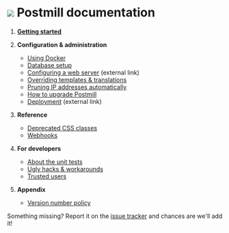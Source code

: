 # ![](assets/postmill-128.png) Postmill documentation

1. **[Getting started](../README.md#getting-started)**

2. **Configuration & administration**

    * [Using Docker](docker.md)
    * [Database setup](database-setup.md)
    * [Configuring a web server][web server] (external link)
    * [Overriding templates & translations](overrides.md)
    * [Pruning IP addresses automatically](pruning-ips.md)
    * [How to upgrade Postmill](upgrading.md)
    * [Deployment][deploy] (external link)

3. **Reference**

    * [Deprecated CSS classes](deprecated-css-classes.md)
    * [Webhooks](webhooks.md)

4. **For developers**
    * [About the unit tests](about-the-unit-tests.md)
    * [Ugly hacks & workarounds](workarounds.md)
    * [Trusted users](trusted_users.md)

5. **Appendix**
    * [Version number policy](version-policy.md)

Something missing? Report it on the [issue tracker][issues] and chances are
we'll add it!


[deploy]: https://symfony.com/doc/4.1/deployment.html
[web server]: https://symfony.com/doc/4.1/setup/web_server_configuration.html
[issues]: https://gitlab.com/edgyemma/Postmill/issues
